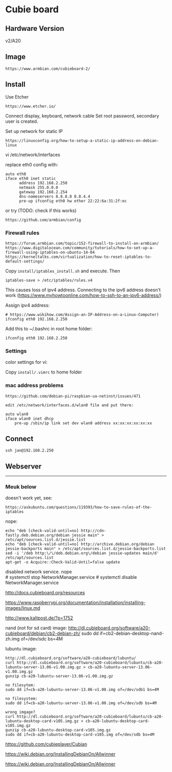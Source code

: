# Cubie board
## Hardware Version
v2/A20


## Image

	https://www.armbian.com/cubieboard-2/
	
## Install

Use Etcher

	https://www.etcher.io/
	
Connect display, keyboard, network cable
Set root password, secondary user is created.

Set up network for static IP

	https://linuxconfig.org/how-to-setup-a-static-ip-address-on-debian-linux
	
vi /etc/network/interfaces
	
replace eth0 config with:

	auto eth0
	iface eth0 inet static
	      address 192.168.2.250
	      netmask 255.0.0.0
	      gateway 192.168.2.254
	      dns-nameservers 8.8.8.8 8.8.4.4
	      pre-up ifconfig eth0 hw ether 22:22:6a:31:2f:ec

or try (TODO: check if this works) 

    https://github.com/armbian/config
    
### Firewall rules

	https://forum.armbian.com/topic/152-firewall-to-install-on-armbian/
	https://www.digitalocean.com/community/tutorials/how-to-set-up-a-firewall-using-iptables-on-ubuntu-14-04
	https://kerneltalks.com/virtualization/how-to-reset-iptables-to-default-settings/
	
Copy `install/iptables_install.sh` and execute. Then

	iptables-save > /etc/iptables/rules.v4
	
This causes loss of ipv4 address. Connecting to the ipv6 address doesn't work (https://www.myhowtoonline.com/how-to-ssh-to-an-ipv6-address/)

Assign ipv4 address:

    # https://www.wikihow.com/Assign-an-IP-Address-on-a-Linux-Computer)	
    ifconfig eth0 192.168.2.250

Add this to ~/.bashrc in root home folder:

    ifconfig eth0 192.168.2.250
    	

### Settings

color settings for vi:

Copy `install/.vimrc` to home folder
      
### mac address problems

	https://github.com/debian-pi/raspbian-ua-netinst/issues/471
	
	edit /etc/network/interfaces.d/wlan0 file and put there:

	auto wlan0
	iface wlan0 inet dhcp
  		pre-up /sbin/ip link set dev wlan0 address xx:xx:xx:xx:xx:xx
      

## Connect

	ssh jan@192.168.2.250
	
## Webserver



----

### Meuk below


doesn't work yet, see:

	https://askubuntu.com/questions/119393/how-to-save-rules-of-the-iptables	
nope:
	
	echo "deb [check-valid-until=no] http://cdn-fastly.deb.debian.org/debian jessie main" > /etc/apt/sources.list.d/jessie.list
	echo "deb [check-valid-until=no] http://archive.debian.org/debian jessie-backports main" > /etc/apt/sources.list.d/jessie-backports.list
	sed -i '/deb http:\/\/deb.debian.org\/debian jessie-updates main/d' /etc/apt/sources.list
	apt-get -o Acquire::Check-Valid-Until=false update	
	
disabled network service. nope	
	# systemctl stop NetworkManager.service
    # systemctl disable NetworkManager.service


http://docs.cubieboard.org/resources

https://www.raspberrypi.org/documentation/installation/installing-images/linux.md

http://www.kaltpost.de/?p=1752

nand (not for sd card) image: http://dl.cubieboard.org/software/a20-cubieboard/debian/cb2-debian-zh/
sudo dd if=cb2-debian-desktop-nand-zh.img of=/dev/sdc bs=4M

lubuntu image:

	http://dl.cubieboard.org/software/a20-cubieboard/lubuntu/
	curl http://dl.cubieboard.org/software/a20-cubieboard/lubuntu/cb-a20-lubuntu-server-13.06-v1.00.img.gz > cb-a20-lubuntu-server-13.06-v1.00.img.gz
	gunzip cb-a20-lubuntu-server-13.06-v1.00.img.gz
	
	no filesytem:
	sudo dd if=cb-a20-lubuntu-server-13.06-v1.00.img of=/dev/sdb1 bs=4M
	
	no filesystem:
	sudo dd if=cb-a20-lubuntu-server-13.06-v1.00.img of=/dev/sdb bs=4M
	
	wrong imgage? 
	curl http://dl.cubieboard.org/software/a20-cubieboard/lubuntu/cb-a20-lubuntu-desktop-card-v105.img.gz > cb-a20-lubuntu-desktop-card-v105.img.gz
	gunzip cb-a20-lubuntu-desktop-card-v105.img.gz
	sudo dd if=cb-a20-lubuntu-desktop-card-v105.img of=/dev/sdb bs=4M

https://github.com/cubieplayer/Cubian

https://wiki.debian.org/InstallingDebianOn/Allwinner

https://wiki.debian.org/InstallingDebianOn/Allwinner

